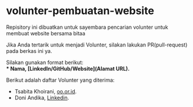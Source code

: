# volunter-pembuatan-website
Repisitory ini dibuatkan untuk sayembara pencarian volunter untuk membuat website bersama bitaa

Jika Anda tertarik untuk menjadi Volunter, silakan lakukan PR(pull-request) pada berkas ini ya.<br>

Silakan gunakan format berikut:<br>
**\* Nama, [LinkedIn/GitHub/Website](Alamat URL).**  

Berikut adalah daftar Volunter yang diterima:
* Tsabita Khoirani, [oo.or.id](https://oo.or.id).
* Doni Andika, [Linkedin](https://www.linkedin.com/in/doni-andika/).
